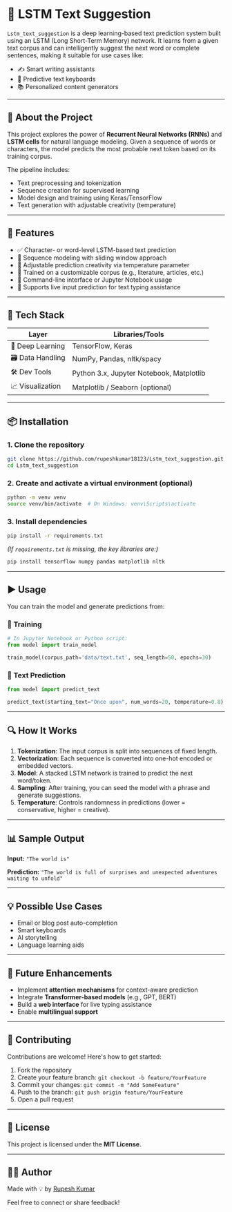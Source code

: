
# 🧠 LSTM Text Suggestion

`Lstm_text_suggestion` is a deep learning-based text prediction system built using an LSTM (Long Short-Term Memory) network. It learns from a given text corpus and can intelligently suggest the next word or complete sentences, making it suitable for use cases like:

- ✍️ Smart writing assistants
- 🔮 Predictive text keyboards
- 📚 Personalized content generators

---

## 📖 About the Project

This project explores the power of **Recurrent Neural Networks (RNNs)** and **LSTM cells** for natural language modeling. Given a sequence of words or characters, the model predicts the most probable next token based on its training corpus.

The pipeline includes:
- Text preprocessing and tokenization
- Sequence creation for supervised learning
- Model design and training using Keras/TensorFlow
- Text generation with adjustable creativity (temperature)

---

## 🚀 Features

- ✅ Character- or word-level LSTM-based text prediction
- 🔁 Sequence modeling with sliding window approach
- 🧪 Adjustable prediction creativity via temperature parameter
- 🧠 Trained on a customizable corpus (e.g., literature, articles, etc.)
- 📝 Command-line interface or Jupyter Notebook usage
- 💬 Supports live input prediction for text typing assistance

---

## 🧰 Tech Stack

| Layer        | Libraries/Tools                       |
|--------------|----------------------------------------|
| 🧠 Deep Learning | TensorFlow, Keras                    |
| 🗃️ Data Handling | NumPy, Pandas, nltk/spacy             |
| 🛠️ Dev Tools    | Python 3.x, Jupyter Notebook, Matplotlib |
| 📈 Visualization | Matplotlib / Seaborn (optional)       |

---

## 📦 Installation

### 1. Clone the repository

```bash
git clone https://github.com/rupeshkumar18123/Lstm_text_suggestion.git
cd Lstm_text_suggestion
````

### 2. Create and activate a virtual environment (optional)

```bash
python -m venv venv
source venv/bin/activate  # On Windows: venv\Scripts\activate
```

### 3. Install dependencies

```bash
pip install -r requirements.txt
```

*(If `requirements.txt` is missing, the key libraries are:)*

```bash
pip install tensorflow numpy pandas matplotlib nltk
```

---

## ▶️ Usage

You can train the model and generate predictions from:

### 🔧 Training

```python
# In Jupyter Notebook or Python script:
from model import train_model

train_model(corpus_path='data/text.txt', seq_length=50, epochs=30)
```

### 🧠 Text Prediction

```python
from model import predict_text

predict_text(starting_text="Once upon", num_words=20, temperature=0.8)
```


---

## 🔍 How It Works

1. **Tokenization**: The input corpus is split into sequences of fixed length.
2. **Vectorization**: Each sequence is converted into one-hot encoded or embedded vectors.
3. **Model**: A stacked LSTM network is trained to predict the next word/token.
4. **Sampling**: After training, you can seed the model with a phrase and generate suggestions.
5. **Temperature**: Controls randomness in predictions (lower = conservative, higher = creative).

---

## 📊 Sample Output

**Input:** `"The world is"`

**Prediction:** `"The world is full of surprises and unexpected adventures waiting to unfold"`

---

## 💡 Possible Use Cases

* Email or blog post auto-completion
* Smart keyboards
* AI storytelling
* Language learning aids

---

## 🧪 Future Enhancements

* Implement **attention mechanisms** for context-aware prediction
* Integrate **Transformer-based models** (e.g., GPT, BERT)
* Build a **web interface** for live typing assistance
* Enable **multilingual support**

---

## 🤝 Contributing

Contributions are welcome! Here's how to get started:

1. Fork the repository
2. Create your feature branch: `git checkout -b feature/YourFeature`
3. Commit your changes: `git commit -m "Add SomeFeature"`
4. Push to the branch: `git push origin feature/YourFeature`
5. Open a pull request

---

## 📄 License

This project is licensed under the **MIT License**.

---

## 🙋‍♂️ Author

Made with 💡 by [Rupesh Kumar](https://github.com/rupeshkumar18123)

Feel free to connect or share feedback!

```
